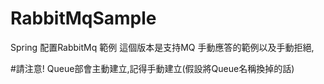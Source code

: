 # RabbitMqSample
Spring 配置RabbitMq 範例
這個版本是支持MQ 手動應答的範例以及手動拒絕,

#請注意! Queue部會主動建立,記得手動建立(假設將Queue名稱換掉的話)
